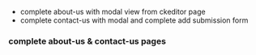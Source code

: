 * complete about-us with modal view from ckeditor page
* complete contact-us with modal and complete add submission form 

### complete about-us & contact-us pages


